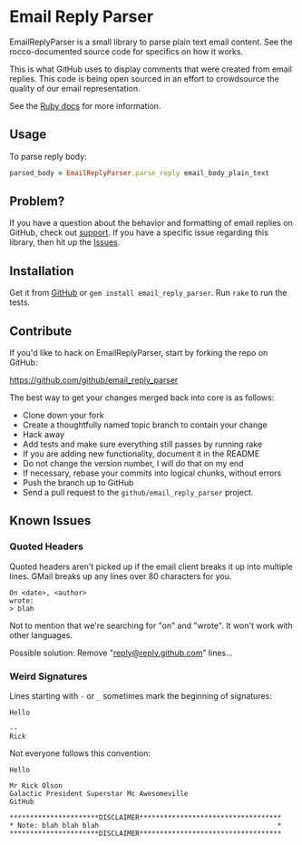 # Email Reply Parser

EmailReplyParser is a small library to parse plain text email content.
See the rocco-documented source code for specifics on how it works.

This is what GitHub uses to display comments that were created from
email replies.  This code is being open sourced in an effort to
crowdsource the quality of our email representation.

See the [Ruby docs][rubydocs] for more information.

[rubydocs]: http://rubydoc.info/gems/email_reply_parser/

## Usage

To parse reply body:

``` ruby
parsed_body = EmailReplyParser.parse_reply email_body_plain_text
```

## Problem?

If you have a question about the behavior and formatting of email replies on GitHub, check out [support][support].  If you have a specific issue regarding this library, then hit up the [Issues][issues].

[support]: https://github.com/support
[issues]: https://github.com/github/email_reply_parser/issues

## Installation

Get it from [GitHub][github] or `gem install email_reply_parser`.  Run `rake` to run the tests.

[github]: https://github.com/github/email_reply_parser

## Contribute

If you'd like to hack on EmailReplyParser, start by forking the repo on GitHub:

https://github.com/github/email_reply_parser

The best way to get your changes merged back into core is as follows:

* Clone down your fork
* Create a thoughtfully named topic branch to contain your change
* Hack away
* Add tests and make sure everything still passes by running rake
* If you are adding new functionality, document it in the README
* Do not change the version number, I will do that on my end
* If necessary, rebase your commits into logical chunks, without errors
* Push the branch up to GitHub
* Send a pull request to the `github/email_reply_parser` project.

## Known Issues

### Quoted Headers

Quoted headers aren't picked up if the email client breaks it up into multiple
lines.  GMail breaks up any lines over 80 characters for you.

    On <date>, <author>
    wrote:
    > blah

Not to mention that we're searching for "on" and "wrote".  It won't work
with other languages.

Possible solution: Remove "reply@reply.github.com" lines...

### Weird Signatures

Lines starting with `-` or `_` sometimes mark the beginning of
signatures:

    Hello

    --
    Rick

Not everyone follows this convention:

    Hello

    Mr Rick Olson
    Galactic President Superstar Mc Awesomeville
    GitHub

    **********************DISCLAIMER***********************************
    * Note: blah blah blah                                            *
    **********************DISCLAIMER***********************************
